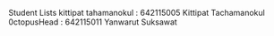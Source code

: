 Student Lists
kittipat tahamanokul : 642115005 Kittipat Tachamanokul
0ctopusHead : 642115011 Yanwarut Suksawat